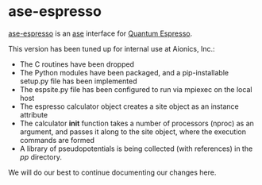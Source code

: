 ase-espresso
============

[ase-espresso](https://github.com/aionics-io/ase-espresso) is an [ase](https://wiki.fysik.dtu.dk/ase/) interface for [Quantum Espresso](http://www.quantum-espresso.org/).

This version has been tuned up for internal use at Aionics, Inc.:
  - The C routines have been dropped
  - The Python modules have been packaged, and a pip-installable setup.py file has been implemented
  - The espsite.py file has been configured to run via mpiexec on the local host
  - The espresso calculator object creates a site object as an instance attribute
  - The calculator __init__ function takes a number of processors (nproc) as an argument, and passes it along to the site object, where the execution commands are formed
  - A library of pseudopotentials is being collected (with references) in the *pp* directory.

We will do our best to continue documenting our changes here.

